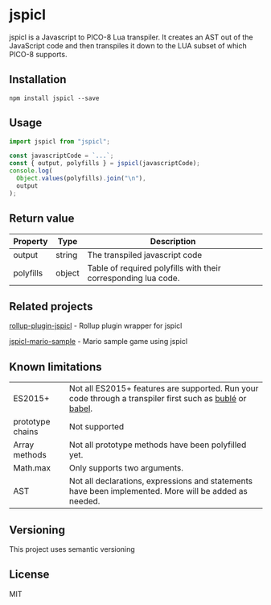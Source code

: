 # jspicl
jspicl is a Javascript to PICO-8 Lua transpiler. It creates an AST out of the JavaScript code and then transpiles it down to the LUA subset of which PICO-8 supports.

## Installation
```
npm install jspicl --save
```

## Usage
```js
import jspicl from "jspicl";

const javascriptCode = `...`;
const { output, polyfills } = jspicl(javascriptCode);
console.log(
  Object.values(polyfills).join("\n"),
  output
);
```

## Return value
| Property       | Type   | Description                     |
|----------------|--------|---------------------------------|
| output         | string | The transpiled javascript code  |
| polyfills      | object | Table of required polyfills with their corresponding lua code. |

## Related projects
[rollup-plugin-jspicl](https://github.com/AgronKabashi/rollup-plugin-jspicl) - Rollup plugin wrapper for jspicl

[jspicl-mario-sample](https://github.com/AgronKabashi/jspicl-mario-sample) - Mario sample game using jspicl

## Known limitations

|||
|-|-|
| ES2015+ | Not all ES2015+ features are supported. Run your code through a transpiler first such as [bublé](https://www.npmjs.com/package/buble) or [babel](https://www.npmjs.com/package/babel). |
| prototype chains | Not supported|
| Array methods | Not all prototype methods have been polyfilled yet. |
| Math.max | Only supports two arguments. |
| AST | Not all declarations, expressions and statements have been implemented. More will be added as needed. |

## Versioning
This project uses semantic versioning

## License
MIT
